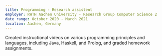 ```yaml
---
title: Programming - Research assistent
employer: RWTH Aachen University - Research Group Computer Science 2
date_range: October 2020 - March 2021
location: Aachen, Germany
---
```

Created instructional videos on various programming principles and languages, including Java, Haskell, and Prolog, and graded homework assignments.